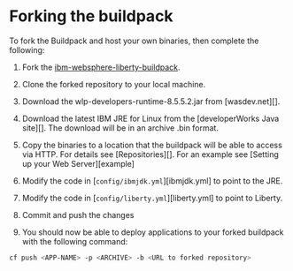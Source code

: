 # Forking the buildpack

To fork the Buildpack and host your own binaries, then complete the following:

1. Fork the [ibm-websphere-liberty-buildpack](https://github.com/cloudfoundry/ibm-websphere-liberty-buildpack).

2. Clone the forked repository to your local machine.

3. Download the wlp-developers-runtime-8.5.5.2.jar from [wasdev.net][].

4. Download the latest IBM JRE for Linux from the [developerWorks Java site][].
  The download will be in an archive .bin format.
   
5. Copy the binaries to a location that the buildpack will be able to access via HTTP. For details see
  [Repositories][]. For an example see [Setting up your Web Server][example]

6. Modify the code in [`config/ibmjdk.yml`][ibmjdk.yml] to point to the JRE.

7. Modify the code in [`config/liberty.yml`][liberty.yml] to point to Liberty.

8. Commit and push the changes

9. You should now be able to deploy applications to your forked buildpack with the following command:
```bash
cf push <APP-NAME> -p <ARCHIVE> -b <URL to forked repository>
```
